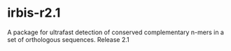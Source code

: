 irbis-r2.1
==========

A package for ultrafast detection of conserved complementary n-mers in a set of orthologous sequences. Release 2.1